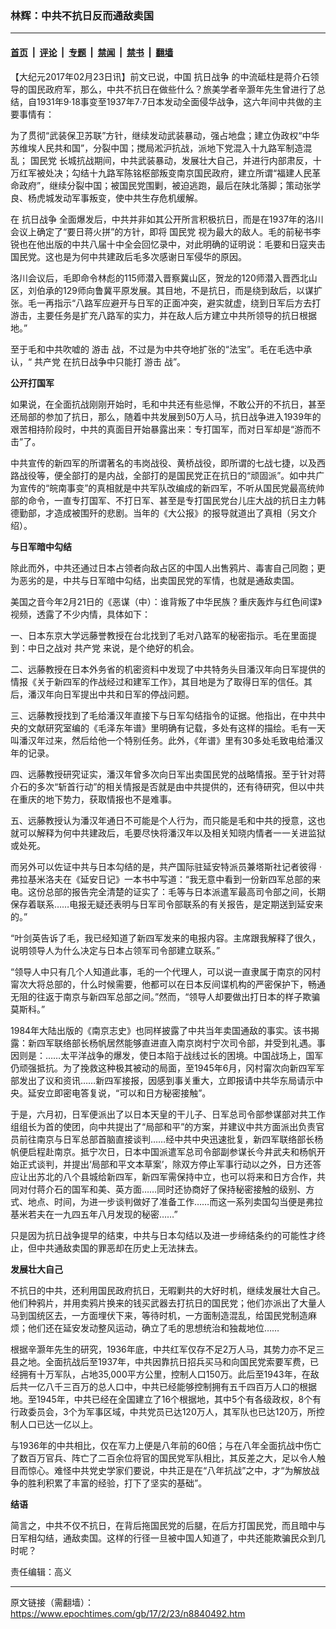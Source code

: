 ### 林辉：中共不抗日反而通敌卖国

---

#### [首页](../../../..?n8840492) &nbsp;|&nbsp; [评论](../../../../../epoch-comment?n8840492) &nbsp;|&nbsp; [专题](../../../../../epoch-special?n8840492) &nbsp;|&nbsp; [禁闻](../../../../../epoch-news?n8840492) &nbsp;|&nbsp; [禁书](../../../../../books?n8840492) &nbsp;|&nbsp; [翻墙](https://github.com/gfw-breaker/nogfw/blob/master/README.md?n8840492)


<div class="post_content" id="artbody" itemprop="articleBody">
 <!-- article content begin -->
 <p>
  【大纪元2017年02月23日讯】前文已说，中国
  <ok href="https://www.epochtimes.com/gb/tag/%E6%8A%97%E6%97%A5%E6%88%98%E4%BA%89.html">
   抗日战争
  </ok>
  的中流砥柱是蒋介石领导的国民政府军，那么，中共不抗日在做些什么？旅美学者辛灏年先生曾进行了总结，自1931年9·18事变至1937年7·7日本发动全面侵华战争，这六年间中共做的主要事情有：
 </p>
 <p>
  为了贯彻“武装保卫苏联”方针，继续发动武装暴动，强占地盘；建立伪政权“中华苏维埃人民共和国”，分裂中国；搅局淞沪抗战，派地下党混入十九路军制造混乱；
  <ok href="https://www.epochtimes.com/gb/tag/%E5%9B%BD%E6%B0%91%E5%85%9A.html">
   国民党
  </ok>
  长城抗战期间，中共武装暴动，发展壮大自己，并进行内部肃反，十万红军被处决；勾结十九路军陈铭枢部叛变南京国民政府，建立所谓“福建人民革命政府”，继续分裂中国；被国民党围剿，被迫逃跑，最后在陕北落脚；策动张学良、杨虎城发动军事叛变，使中共生存危机缓解。
 </p>
 <p>
  在
  <ok href="https://www.epochtimes.com/gb/tag/%E6%8A%97%E6%97%A5%E6%88%98%E4%BA%89.html">
   抗日战争
  </ok>
  全面爆发后，中共并非如其公开所言积极抗日，而是在1937年的洛川会议上确定了“要日蒋火拼”的方针，即将
  <ok href="https://www.epochtimes.com/gb/tag/%E5%9B%BD%E6%B0%91%E5%85%9A.html">
   国民党
  </ok>
  视为最大的敌人。毛的前秘书李锐也在他出版的中共八届十中全会回忆录中，对此明确的证明说：毛要和日寇夹击国民党。这也是为何中共建政后毛多次感谢日军侵华的原因。
 </p>
 <p>
  洛川会议后，毛即命令林彪的115师潜入晋察冀山区，贺龙的120师潜入晋西北山区，刘伯承的129师向鲁冀平原发展。其目地，不是抗日，而是绕到敌后，以谋扩张。毛一再指示“八路军应避开与日军的正面冲突，避实就虚，绕到日军后方去打游击，主要任务是扩充八路军的实力，并在敌人后方建立中共所领导的抗日根据地。”
 </p>
 <p>
  至于毛和中共吹嘘的
  <span class="s1">
   游击
  </span>
  战，不过是为中共夺地扩张的“法宝”。毛在毛选中承认，“
  <ok href="https://www.epochtimes.com/gb/tag/%E5%85%B1%E4%BA%A7%E5%85%9A.html">
   共产党
  </ok>
  在抗日战争中只能打
  <span class="s1">
   游击
  </span>
  战”。
 </p>
 <p>
  <strong>
   公开打国军
   <br/>
  </strong>
 </p>
 <p>
  如果说，在全面抗战刚刚开始时，毛和中共还有些忌惮，不敢公开的不抗日，甚至还局部的参加了抗日，那么，随着中共发展到50万人马，抗日战争进入1939年的艰苦相持阶段时，中共的真面目开始暴露出来：专打国军，而对日军却是“游而不击”了。
 </p>
 <p>
  中共宣传的新四军的所谓著名的韦岗战役、黄桥战役，即所谓的七战七捷，以及西路战役等，便全部打的是内战，全部打的是国民党正在抗日的“顽固派”。如中共广为宣传的“皖南事变”的真相就是中共军队改编成的新四军，不听从国民党最高统帅部的命令，一直专打国军、不打日军、甚至是专打国民党台儿庄大战的抗日主力韩德勤部，才造成被围歼的悲剧。当年的《大公报》的报导就道出了真相（另文介绍）。
 </p>
 <p>
  <strong>
   与日军暗中勾结
   <br/>
  </strong>
 </p>
 <p>
  除此而外，中共还通过日本占领者向敌占区的中国人出售鸦片、毒害自己同胞；更为恶劣的是，中共与日军暗中勾结，出卖国民党的军情，也就是通敌卖国。
 </p>
 <p>
  美国之音今年2月21日的《恶谋（中）：谁背叛了中华民族？重庆轰炸与红色间谍》视频，透露了不少内情，具体如下：
 </p>
 <p>
  一、日本东京大学远藤誉教授在台北找到了毛对八路军的秘密指示。毛在里面提到：中日之战对
  <ok href="https://www.epochtimes.com/gb/tag/%E5%85%B1%E4%BA%A7%E5%85%9A.html">
   共产党
  </ok>
  来说，是个绝好的机会。
 </p>
 <p>
  二、远藤教授在日本外务省的机密资料中发现了中共特务头目潘汉年向日军提供的情报《关于新四军的作战经过和建军工作》，其目地是为了取得日军的信任。其后，潘汉年向日军提出中共和日军的停战问题。
 </p>
 <p>
  三、远藤教授找到了毛给潘汉年直接下与日军勾结指令的证据。他指出，在中共中央的文献研究室编的《毛泽东年谱》里明确有记载，多处有这样的描绘。毛有一天叫潘汉年过来，然后给他一个特别任务。此外，《年谱》里有30多处毛致电给潘汉年的记录。
 </p>
 <p>
  四、远藤教授研究证实，潘汉年曾多次向日军出卖国民党的战略情报。至于针对蒋介石的多次“斩首行动”的相关情报是否就是由中共提供的，还有待研究，但以中共在重庆的地下势力，获取情报也不是难事。
 </p>
 <p>
  五、远藤教授认为潘汉年通日不可能是个人行为，而只能是毛和中共的授意，这也就可以解释为何中共建政后，毛要尽快将潘汉年以及相关知晓内情者一一关进监狱或处死。
 </p>
 <p>
  而另外可以佐证中共与日本勾结的是，共产国际驻延安特派员兼塔斯社记者彼得
  <span class="s1">
   ‧
  </span>
  弗拉基米洛夫在《延安日记》一本书中写道：“我无意中看到一份新四军总部的来电。这份总部的报告完全清楚的证实了：毛等与日本派遣军最高司令部之间，长期保存着联系……电报无疑还表明与日军司令部联系的有关报告，是定期送到延安来的。”
 </p>
 <p>
  “叶剑英告诉了毛，我已经知道了新四军发来的电报内容。主席跟我解释了很久，说明领导人为什么决定与日本占领军司令部建立联系。”
 </p>
 <p>
  “领导人中只有几个人知道此事，毛的一个代理人，可以说一直隶属于南京的冈村甯次大将总部的，什么时候需要，他都可以在日本反间谍机构的严密保护下，畅通无阻的往返于南京与新四军总部之间。”然而，“领导人却要做出打日本的样子欺骗莫斯科。”
 </p>
 <p>
  1984年大陆出版的《南京志史》也同样披露了中共当年卖国通敌的事实。该书揭露：新四军联络部长杨帆居然能够直进直入南京岗村宁次司令部，并受到礼遇。事因则是：……太平洋战争的爆发，使日本陷于战线过长的困境。中国战场上，国军仍顽强抵抗。为了挽救这种极其被动的局面，至1945年6月，冈村甯次向新四军军部发出了议和资讯……新四军接报，因感到事关重大，立即报请中共华东局请示中央。延安立即密电答复说，“可以和日方秘密接触”。
 </p>
 <p>
  于是，六月初，日军便派出了以日本天皇的干儿子、日军总司令部参谋部对共工作组组长为首的使团，向中共提出了“局部和平”的方案，并建议中共方面派出负责官员前往南京与日军总部首脑直接谈判……经中共中央迅速批复，新四军联络部长杨帆便启程赴南京。抵宁次日，日本中国派遣军总司令部副参谋长今井武夫和杨帆开始正式谈判，并提出‘局部和平文本草案’，除双方停止军事行动以之外，日方还答应让出苏北的八个县城给新四军，新四军需保持中立，也可以将来和日方合作，共同对付蒋介石的国军和美、英方面……同时还协商好了保持秘密接触的级别、方式、地点、时间，为进一步谈判做好了准备工作……而这一系列卖国勾当便是弗拉基米若夫在一九四五年八月发现的秘密……”
 </p>
 <p>
  只是因为抗日战争提早的结束，中共与日本勾结以及进一步缔结条约的可能性才终止，但中共通敌卖国的罪恶却在历史上无法抹去。
 </p>
 <p>
  <strong>
   发展壮大自己
   <br/>
  </strong>
 </p>
 <p>
  不抗日的中共，还利用国民政府抗日，无暇剿共的大好时机，继续发展壮大自己。他们种鸦片，并用卖鸦片换来的钱买武器去打抗日的国民党；他们亦派出了大量人马到国统区去，一方面埋伏下来，等待时机，一方面制造混乱，给国民党制造麻烦；他们还在延安发动整风运动，确立了毛的思想统治和独裁地位……
 </p>
 <p>
  根据辛灏年先生的研究，1936年底，中共红军仅存不足2万人马，其势力亦不足三县之地。全面抗战后至1937年，中共因靠抗日招兵买马和向国民党索要军费，已经拥有十万军队，占地35,000平方公里，控制人口150万。此后至1943年，在敌后共一亿八千三百万的总人口中，中共已经能够控制拥有五千四百万人口的根据地。至1945年，中共已经在全国建立了16个根据地，其中5个有各级政权，8个有行政委员会，3个为军事区域，中共党员已达120万人，其军队也已达120万，所控制人口已达一亿以上。
 </p>
 <p>
  与1936年的中共相比，仅在军力上便是八年前的60倍；与在八年全面抗战中伤亡了数百万官兵、阵亡了二百余位将官的国民党军队相比，其反差之大，足以令人触目而惊心。难怪中共党史学家们要说，中共正是在“八年抗战”之中，才“为解放战争的胜利积累了丰富的经验，打下了坚实的基础”。
 </p>
 <p>
  <strong>
   结语
   <br/>
  </strong>
 </p>
 <p>
  简言之，中共不仅不抗日，在背后拖国民党的后腿，在后方打国民党，而且暗中与日军相勾结，通敌卖国。这样的行径一旦被中国人知道了，中共还能欺骗民众到几时呢？
 </p>
 <p>
  责任编辑：高义
 </p>
 <!-- article content end -->
 <div id="below_article_ad">
 </div>
</div>


---

原文链接（需翻墙）：https://www.epochtimes.com/gb/17/2/23/n8840492.htm
